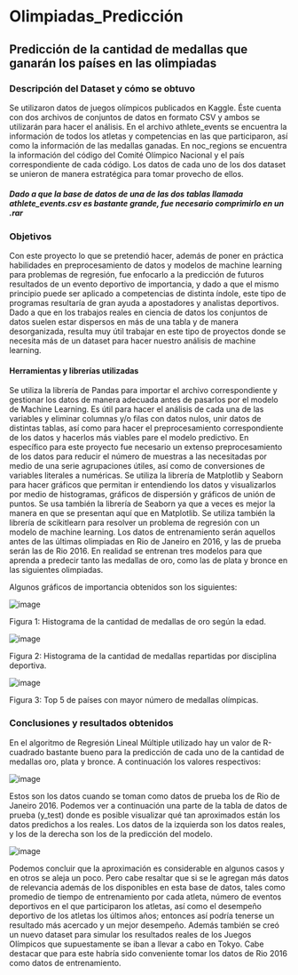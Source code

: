 # Olimpiadas_Predicción
## Predicción de la cantidad de medallas que ganarán los países en las olimpiadas

### Descripción del Dataset y cómo se obtuvo
Se utilizaron datos de juegos olímpicos publicados en Kaggle. Éste cuenta con dos archivos de conjuntos de datos en formato CSV y ambos se utilizarán para hacer el análisis. En el archivo athlete_events se encuentra la información de todos los atletas y competencias en las que participaron, así como la información de las medallas ganadas. En noc_regions se encuentra la información del código del Comité Olímpico Nacional y el país correspondiente de cada código. Los datos de cada uno de los dos dataset se unieron de manera estratégica para tomar provecho de ellos. 
##### Dado a que la base de datos de una de las dos tablas llamada athlete_events.csv es bastante grande, fue necesario comprimirlo en un .rar 

### Objetivos
Con este proyecto lo que se pretendió hacer, además de poner en práctica habilidades en preprocesamiento de datos y modelos de machine learning para problemas de regresión, fue enfocarlo a la predicción de futuros resultados de un evento deportivo de importancia, y dado a que el mismo principio puede ser aplicado a competencias de distinta índole, este tipo de programas resultaría de gran ayuda a apostadores y analistas deportivos. 
Dado a que en los trabajos reales en ciencia de datos los conjuntos de datos suelen estar dispersos en más de una tabla y de manera desorganizada, resulta muy útil trabajar en este tipo de proyectos donde se necesita más de un dataset para hacer nuestro análisis de machine learning. 

#### Herramientas y librerías utilizadas
Se utiliza la librería de Pandas para importar el archivo correspondiente y gestionar los datos de manera adecuada antes de pasarlos por el modelo de Machine Learning. Es útil para hacer el análisis de cada una de las variables y eliminar columnas y/o filas con datos nulos, unir datos de distintas tablas, así como para hacer el preprocesamiento correspondiente de los datos y hacerlos más viables pare el modelo predictivo. En específico para este proyecto fue necesario un extenso preprocesamiento de los datos para reducir el número de muestras a las necesitadas por medio de una serie agrupaciones útiles, así como de conversiones de variables literales a numéricas.
Se utiliza la librería de Matplotlib y Seaborn para hacer gráficos que permitan ir entendiendo los datos y visualizarlos por medio de histogramas, gráficos de dispersión y gráficos de unión de puntos. Se usa también la librería de Seaborn ya que a veces es mejor la manera en que se presentan aquí que en Matplotlib. 
Se utiliza también la librería de scikitlearn para resolver un problema de regresión con un modelo de machine learning. Los datos de entrenamiento serán aquellos antes de las últimas olimpiadas en Rio de Janeiro en 2016, y las de prueba serán las de Rio 2016. En realidad se entrenan tres modelos para que aprenda a predecir tanto las medallas de oro, como las de plata y bronce en las siguientes olimpiadas.  

Algunos gráficos de importancia obtenidos son los siguientes:

![image](https://user-images.githubusercontent.com/43154438/119209275-5aa59480-ba6b-11eb-8540-47ad7563440f.png)

Figura 1: Histograma de la cantidad de medallas de oro según la edad.

![image](https://user-images.githubusercontent.com/43154438/119209319-9d676c80-ba6b-11eb-90be-71e78d3918d0.png)

Figura 2: Histograma de la cantidad de medallas repartidas por disciplina deportiva.

![image](https://user-images.githubusercontent.com/43154438/119209364-c982ed80-ba6b-11eb-829a-0a28667d2470.png)

Figura 3: Top 5 de países con mayor número de medallas olímpicas.




### Conclusiones y resultados obtenidos
En el algoritmo de Regresión Lineal Múltiple utilizado hay un valor de R-cuadrado bastante bueno para la predicción de cada uno de la cantidad de medallas oro, plata y bronce. A continuación los valores respectivos:

![image](https://user-images.githubusercontent.com/43154438/118084027-92cf1800-b385-11eb-9b4e-5dab6646446d.png)

Estos son los datos cuando se toman como datos de prueba los de Rio de Janeiro 2016.
Podemos ver a continuación una parte de la tabla de datos de prueba (y_test) donde es posible visualizar qué tan aproximados están los datos predichos a los reales. Los datos de la izquierda son los datos reales, y los de la derecha son los de la predicción del modelo.

![image](https://user-images.githubusercontent.com/43154438/118084069-a7131500-b385-11eb-8d60-ad59484c19b2.png)

Podemos concluir que la aproximación es considerable en algunos casos y en otros se aleja un poco. Pero cabe resaltar que si se le agregan más datos de relevancia además de los disponibles en esta base de datos, tales como promedio de tiempo de entrenamiento por cada atleta, número de eventos deportivos en el que participaron los atletas, así como el desempeño deportivo de los atletas los últimos años; entonces así podría tenerse un resultado más acercado y un mejor desempeño.
Además también se creó un nuevo dataset para simular los resultados reales de los Juegos Olímpicos que supuestamente se iban a llevar a cabo en Tokyo. Cabe destacar que para este habría sido conveniente tomar los datos de Rio 2016 como datos de entrenamiento. 



